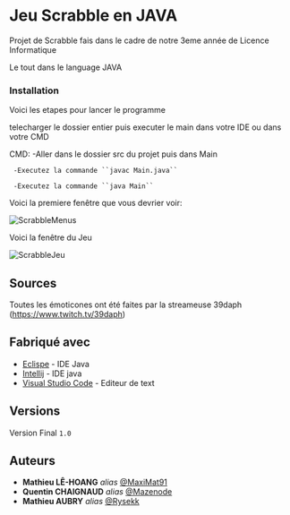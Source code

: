# Jeu Scrabble en JAVA


Projet de Scrabble fais dans le cadre de notre 3eme année de Licence Informatique

Le tout dans le language JAVA 


### Installation

Voici les etapes pour lancer le programme

telecharger le dossier entier puis executer le main dans votre IDE ou dans votre CMD

CMD: -Aller dans le dossier src du projet puis dans Main

     -Executez la commande ``javac Main.java``
     
     -Executez la commande ``java Main``
     
Voici la premiere fenêtre que vous devrier voir:

![ScrabbleMenus](https://user-images.githubusercontent.com/36196503/79072005-fd270c00-7cde-11ea-88c5-d9a3eae51e89.PNG)

Voici la fenêtre du Jeu


![ScrabbleJeu](https://user-images.githubusercontent.com/36196503/79072007-fe583900-7cde-11ea-9aad-67d0678a4ea6.PNG)

## Sources
Toutes les émoticones ont été faites par la streameuse 39daph (https://www.twitch.tv/39daph)

## Fabriqué avec


* [Eclispe](https://www.eclipse.org/) - IDE Java 
* [Intellij](https://www.jetbrains.com/fr-fr/) - IDE java
* [Visual Studio Code](https://code.visualstudio.com/) - Editeur de text


## Versions
Version Final ``1.0``


## Auteurs

* **Mathieu LÊ-HOANG** _alias_ [@MaxiMat91](https://github.com/MaxiMat91)
* **Quentin CHAIGNAUD** _alias_ [@Mazenode](https://github.com/Mazenode)
* **Mathieu AUBRY** _alias_ [@Rysekk](https://github.com/rezatera854)
